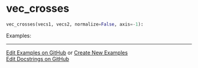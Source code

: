 # <a id="McUtils.Numputils.VectorOps.vec_crosses">vec_crosses</a>

```python
vec_crosses(vecs1, vecs2, normalize=False, axis=-1): 
```


Examples: 


___

[Edit Examples on GitHub](https://github.com/McCoyGroup/References/edit/gh-pages/Documentation/examples/McUtils/Numputils/VectorOps/vec_crosses.md) or 
[Create New Examples](https://github.com/McCoyGroup/References/new/gh-pages/?filename=Documentation/examples/McUtils/Numputils/VectorOps/vec_crosses.md) <br/>
[Edit Docstrings on GitHub](https://github.com/McCoyGroup/McUtils/edit/master/Numputils/VectorOps.py?message=Update%20Docs)